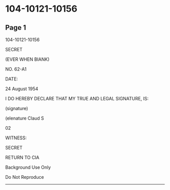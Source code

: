 # 104-10121-10156

## Page 1

104-10121-10156

SECRET

(EVER WHEN BIANK)

NO. 62-A1

DATE:

24 August 1954

I DO HEREBY DECLARE THAT MY TRUE AND LEGAL SIGNATURE, IS:

(signature)

(elenature Claud S

02

WITNESS:

SECRET

RETURN TO CIA

Background Use Only

Do Not Reproduce

---

